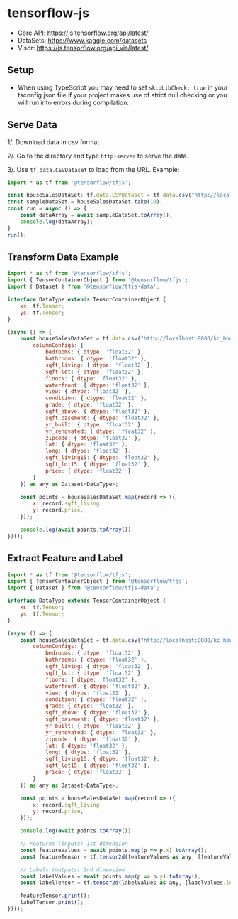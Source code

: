 # tensorflow-js

- Core API: https://js.tensorflow.org/api/latest/
- DataSets: https://www.kaggle.com/datasets
- Visor: https://js.tensorflow.org/api_vis/latest/

## Setup

- When using TypeScript you may need to set `skipLibCheck: true` in your tsconfig.json file if your project makes use of strict null checking or you will run into errors during compilation.

## Serve Data

1/. Download data in csv format

2/. Go to the directory and type `http-server` to serve the data.

3/. Use `tf.data.CSVDataset` to load from the URL. Example:

```javascript
import * as tf from '@tensorflow/tfjs';

const houseSalesDataSet: tf.data.CSVDataset = tf.data.csv("http://localhost:8080/kc_house_data.csv");
const sampleDataSet = houseSalesDataSet.take(10);
const run = async () => {
    const dataArray = await sampleDataSet.toArray();
    console.log(dataArray);
}
run();
```

## Transform Data Example

```javascript
import * as tf from '@tensorflow/tfjs';
import { TensorContainerObject } from '@tensorflow/tfjs';
import { Dataset } from '@tensorflow/tfjs-data';

interface DataType extends TensorContainerObject {
    xs: tf.Tensor;
    ys: tf.Tensor;
}

(async () => {
    const houseSalesDataSet = tf.data.csv("http://localhost:8080/kc_house_data.csv", {
        columnConfigs: {
            bedrooms: { dtype: 'float32' },
            bathrooms: { dtype: 'float32' },
            sqft_living: { dtype: 'float32' },
            sqft_lot: { dtype: 'float32' },
            floors: { dtype: 'float32' },
            waterfront: { dtype: 'float32' },
            view: { dtype: 'float32' },
            condition: { dtype: 'float32' },
            grade: { dtype: 'float32' },
            sqft_above: { dtype: 'float32' },
            sqft_basement: { dtype: 'float32' },
            yr_built: { dtype: 'float32' },
            yr_renovated: { dtype: 'float32' },
            zipcode: { dtype: 'float32' },
            lat: { dtype: 'float32' },
            long: { dtype: 'float32' },
            sqft_living15: { dtype: 'float32' },
            sqft_lot15: { dtype: 'float32' },
            price: { dtype: 'float32' }
        }
    }) as any as Dataset<DataType>;

    const points = houseSalesDataSet.map(record => ({
        x: record.sqft_living,
        y: record.price,
    }));

    console.log(await points.toArray())
})();
```

## Extract Feature and Label

```javascript
import * as tf from '@tensorflow/tfjs';
import { TensorContainerObject } from '@tensorflow/tfjs';
import { Dataset } from '@tensorflow/tfjs-data';

interface DataType extends TensorContainerObject {
    xs: tf.Tensor;
    ys: tf.Tensor;
}

(async () => {
    const houseSalesDataSet = tf.data.csv("http://localhost:8080/kc_house_data.csv", {
        columnConfigs: {
            bedrooms: { dtype: 'float32' },
            bathrooms: { dtype: 'float32' },
            sqft_living: { dtype: 'float32' },
            sqft_lot: { dtype: 'float32' },
            floors: { dtype: 'float32' },
            waterfront: { dtype: 'float32' },
            view: { dtype: 'float32' },
            condition: { dtype: 'float32' },
            grade: { dtype: 'float32' },
            sqft_above: { dtype: 'float32' },
            sqft_basement: { dtype: 'float32' },
            yr_built: { dtype: 'float32' },
            yr_renovated: { dtype: 'float32' },
            zipcode: { dtype: 'float32' },
            lat: { dtype: 'float32' },
            long: { dtype: 'float32' },
            sqft_living15: { dtype: 'float32' },
            sqft_lot15: { dtype: 'float32' },
            price: { dtype: 'float32' }
        }
    }) as any as Dataset<DataType>;

    const points = houseSalesDataSet.map(record => ({
        x: record.sqft_living,
        y: record.price,
    }));

    console.log(await points.toArray())

    // Features (inputs) 1st dimension
    const featureValues = await points.map(p => p.x).toArray();
    const featureTensor = tf.tensor2d(featureValues as any, [featureValues.length, 1]);

    // Labels (outputs) 2nd dimension
    const labelValues = await points.map(p => p.y).toArray();
    const labelTensor = tf.tensor2d(labelValues as any, [labelValues.length, 1]);

    featureTensor.print();
    labelTensor.print();
})();
```